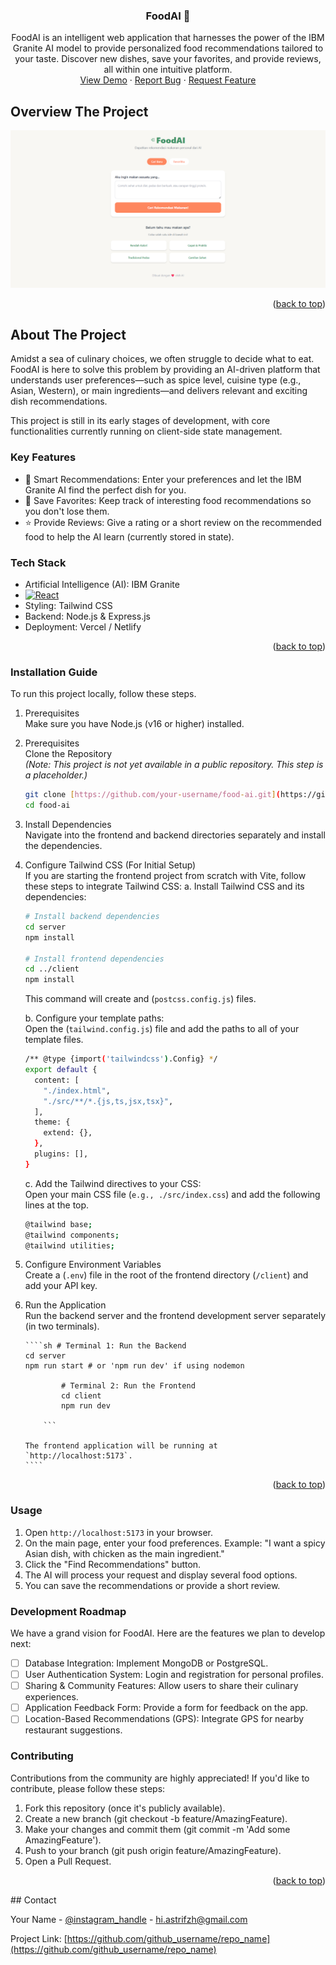 <!-- Improved compatibility of back to top link: See: https://github.com/othneildrew/Best-README-Template/pull/73 -->

<a id="readme-top"></a>

<!--
*** Thanks for checking out the Best-README-Template. If you have a suggestion
*** that would make this better, please fork the repo and create a pull request
*** or simply open an issue with the tag "enhancement".
*** Don't forget to give the project a star!
*** Thanks again! Now go create something AMAZING! :D
-->

<h3 align="center">FoodAI 🍕</h3>
  <p align="center">
    FoodAI is an intelligent web application that harnesses the power of the IBM Granite AI model to provide personalized food recommendations tailored to your taste. Discover new dishes, save your favorites, and provide reviews, all within one intuitive platform.
    <br />
    <a href="https://github.com/github_username/repo_name">View Demo</a>
    &middot;
    <a href="https://github.com/github_username/repo_name/issues/new?labels=bug&template=bug-report---.md">Report Bug</a>
    &middot;
    <a href="https://github.com/github_username/repo_name/issues/new?labels=enhancement&template=feature-request---.md">Request Feature</a>
  </p>
</div>

<!-- ABOUT THE PROJECT -->

## Overview The Project

[![Product Name Screen Shot][product-screenshot]](https://example.com)

<!-- Here's a blank template to get started. To avoid retyping too much info, do a search and replace with your text editor for the following: `github_username`, `repo_name`, `twitter_handle`, `linkedin_username`, `email_client`, `email`, `project_title`, `project_description`, `project_license` -->

<!-- <p align="right">(<a href="#readme-top">back to top</a>)</p>

### Built With

- [![Next][Next.js]][Next-url]
- [![React][React.js]][React-url]
- [![Vue][Vue.js]][Vue-url]
- [![Angular][Angular.io]][Angular-url]
- [![Svelte][Svelte.dev]][Svelte-url]
- [![Laravel][Laravel.com]][Laravel-url]
- [![Bootstrap][Bootstrap.com]][Bootstrap-url]
- [![JQuery][JQuery.com]][JQuery-url] -->

<p align="right">(<a href="#readme-top">back to top</a>)</p>

<!-- GETTING STARTED -->

## About The Project

Amidst a sea of culinary choices, we often struggle to decide what to eat. FoodAI is here to solve this problem by providing an AI-driven platform that understands user preferences—such as spice level, cuisine type (e.g., Asian, Western), or main ingredients—and delivers relevant and exciting dish recommendations.

This project is still in its early stages of development, with core functionalities currently running on client-side state management.

### Key Features

- 🤖 Smart Recommendations: Enter your preferences and let the IBM Granite AI find the perfect dish for you.
- 💾 Save Favorites: Keep track of interesting food recommendations so you don't lose them.
- ⭐ Provide Reviews: Give a rating or a short review on the recommended food to help the AI learn (currently stored in state).

### Tech Stack

- Artificial Intelligence (AI): IBM Granite
- [![React][React.js]][React-url]
- Styling: Tailwind CSS
- Backend: Node.js & Express.js
- Deployment: Vercel / Netlify

<p align="right">(<a href="#readme-top">back to top</a>)</p>

### Installation Guide

To run this project locally, follow these steps.

1.  Prerequisites<br>
    Make sure you have Node.js (v16 or higher) installed.
2.  Prerequisites<br>
    Clone the Repository<br>
    _(Note: This project is not yet available in a public repository. This step is a placeholder.)_

    ```sh
    git clone [https://github.com/your-username/food-ai.git](https://github.com/your-username/food-ai.git)
    cd food-ai
    ```

3.  Install Dependencies<br>
    Navigate into the frontend and backend directories separately and install the dependencies.
4.  Configure Tailwind CSS (For Initial Setup)<br>
    If you are starting the frontend project from scratch with Vite, follow these steps to integrate Tailwind CSS:
    a. Install Tailwind CSS and its dependencies:

    ```sh
    # Install backend dependencies
    cd server
    npm install

    # Install frontend dependencies
    cd ../client
    npm install
    ```

    This command will create and (`postcss.config.js`) files.

    b. Configure your template paths:<br>
    Open the (`tailwind.config.js`) file and add the paths to all of your template files.

    ```sh
    /** @type {import('tailwindcss').Config} */
    export default {
      content: [
        "./index.html",
        "./src/**/*.{js,ts,jsx,tsx}",
      ],
      theme: {
        extend: {},
      },
      plugins: [],
    }
    ```

    c. Add the Tailwind directives to your CSS:<br>
    Open your main CSS file (`e.g., ./src/index.css`) and add the following lines at the top.

    ```sh
    @tailwind base;
    @tailwind components;
    @tailwind utilities;
    ```

5.  Configure Environment Variables<br>
    Create a (`.env`) file in the root of the frontend directory (`/client`) and add your API key.
6.  Run the Application<br>
    Run the backend server and the frontend development server separately (in two terminals).

        ````sh # Terminal 1: Run the Backend
        cd server
        npm run start # or 'npm run dev' if using nodemon

                # Terminal 2: Run the Frontend
                cd client
                npm run dev

            ```

        The frontend application will be running at `http://localhost:5173`.
        ````

    <p align="right">(<a href="#readme-top">back to top</a>)</p>

### Usage

1. Open `http://localhost:5173` in your browser.
2. On the main page, enter your food preferences. Example: "I want a spicy Asian dish, with chicken as the main ingredient."
3. Click the "Find Recommendations" button.
4. The AI will process your request and display several food options.
5. You can save the recommendations or provide a short review.

### Development Roadmap

We have a grand vision for FoodAI. Here are the features we plan to develop next:<br>

- [ ] Database Integration: Implement MongoDB or PostgreSQL.
- [ ] User Authentication System: Login and registration for personal profiles.
- [ ] Sharing & Community Features: Allow users to share their culinary experiences.
- [ ] Application Feedback Form: Provide a form for feedback on the app.
- [ ] Location-Based Recommendations (GPS): Integrate GPS for nearby restaurant suggestions.

### Contributing

Contributions from the community are highly appreciated! If you'd like to contribute, please follow these steps:

1. Fork this repository (once it's publicly available).
2. Create a new branch (git checkout -b feature/AmazingFeature).
3. Make your changes and commit them (git commit -m 'Add some AmazingFeature').
4. Push to your branch (git push origin feature/AmazingFeature).
5. Open a Pull Request.

<p align="right">(<a href="#readme-top">back to top</a>)</p>
## Contact

Your Name - [@instagram_handle](https://www.instagram.com/astrifzhh_/) - hi.astrifzh@gmail.com

Project Link: [https://github.com/github_username/repo_name](https://github.com/github_username/repo_name)

<!-- MARKDOWN LINKS & IMAGES -->
<!-- https://www.markdownguide.org/basic-syntax/#reference-style-links -->

[contributors-shield]: https://img.shields.io/github/contributors/github_username/repo_name.svg?style=for-the-badge
[contributors-url]: https://github.com/github_username/repo_name/graphs/contributors
[forks-shield]: https://img.shields.io/github/forks/github_username/repo_name.svg?style=for-the-badge
[forks-url]: https://github.com/github_username/repo_name/network/members
[stars-shield]: https://img.shields.io/github/stars/github_username/repo_name.svg?style=for-the-badge
[stars-url]: https://github.com/github_username/repo_name/stargazers
[issues-shield]: https://img.shields.io/github/issues/github_username/repo_name.svg?style=for-the-badge
[issues-url]: https://github.com/github_username/repo_name/issues
[license-shield]: https://img.shields.io/github/license/github_username/repo_name.svg?style=for-the-badge
[license-url]: https://github.com/github_username/repo_name/blob/master/LICENSE.txt
[linkedin-shield]: https://img.shields.io/badge/-LinkedIn-black.svg?style=for-the-badge&logo=linkedin&colorB=555
[linkedin-url]: https://linkedin.com/in/linkedin_username
[product-screenshot]: /public/images/readme/preview_app.png

<!-- Shields.io badges. You can a comprehensive list with many more badges at: https://github.com/inttter/md-badges -->

[Next.js]: https://img.shields.io/badge/next.js-000000?style=for-the-badge&logo=nextdotjs&logoColor=white
[Next-url]: https://nextjs.org/
[React.js]: https://img.shields.io/badge/React-20232A?style=for-the-badge&logo=react&logoColor=61DAFB
[React-url]: https://reactjs.org/
[Vue.js]: https://img.shields.io/badge/Vue.js-35495E?style=for-the-badge&logo=vuedotjs&logoColor=4FC08D
[Vue-url]: https://vuejs.org/
[Angular.io]: https://img.shields.io/badge/Angular-DD0031?style=for-the-badge&logo=angular&logoColor=white
[Angular-url]: https://angular.io/
[Svelte.dev]: https://img.shields.io/badge/Svelte-4A4A55?style=for-the-badge&logo=svelte&logoColor=FF3E00
[Svelte-url]: https://svelte.dev/
[Laravel.com]: https://img.shields.io/badge/Laravel-FF2D20?style=for-the-badge&logo=laravel&logoColor=white
[Laravel-url]: https://laravel.com
[Bootstrap.com]: https://img.shields.io/badge/Bootstrap-563D7C?style=for-the-badge&logo=bootstrap&logoColor=white
[Bootstrap-url]: https://getbootstrap.com
[JQuery.com]: https://img.shields.io/badge/jQuery-0769AD?style=for-the-badge&logo=jquery&logoColor=white
[JQuery-url]: https://jquery.com

